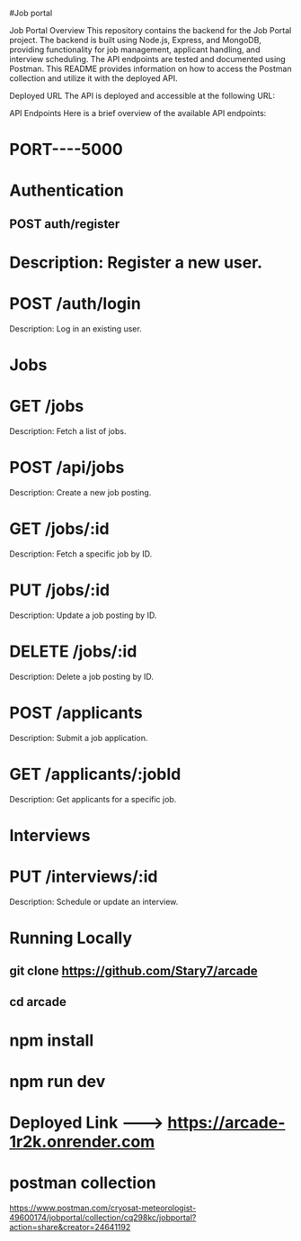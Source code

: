 #Job portal


Job Portal
Overview
This repository contains the backend for the Job Portal project. The backend is built using Node.js, Express, and MongoDB, providing functionality for job management, applicant handling, and interview scheduling. The API endpoints are tested and documented using Postman. This README provides information on how to access the Postman collection and utilize it with the deployed API.

Deployed URL
The API is deployed and accessible at the following URL:

API Endpoints
Here is a brief overview of the available API endpoints:
 # PORT----5000
# Authentication

## POST auth/register

# Description: Register a new user.

# POST /auth/login
Description: Log in an existing user.

# Jobs
# GET /jobs

Description: Fetch a list of jobs.

# POST /api/jobs

Description: Create a new job posting.

# GET /jobs/:id

Description: Fetch a specific job by ID.

# PUT /jobs/:id

Description: Update a job posting by ID.

# DELETE /jobs/:id

Description: Delete a job posting by ID.

# POST /applicants

Description: Submit a job application.

# GET /applicants/:jobId

Description: Get applicants for a specific job.

# Interviews
 # PUT /interviews/:id
Description: Schedule or update an interview.


# Running Locally
## git clone https://github.com/Stary7/arcade
## cd arcade

# npm install
# npm run dev


# Deployed Link ---> https://arcade-1r2k.onrender.com
# postman collection
https://www.postman.com/cryosat-meteorologist-49600174/jobportal/collection/cq298kc/jobportal?action=share&creator=24641192

